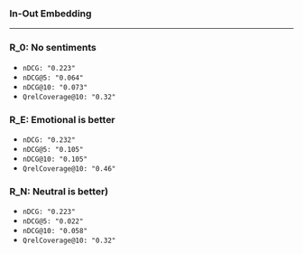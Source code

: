 ### In-Out Embedding
---
### R_0: No sentiments
* ` nDCG: "0.223" `
* ` nDCG@5: "0.064" `
* ` nDCG@10: "0.073" `
* ` QrelCoverage@10: "0.32" `

### R_E: Emotional is better
* ` nDCG: "0.232" `
* ` nDCG@5: "0.105" `
* ` nDCG@10: "0.105" `
* ` QrelCoverage@10: "0.46" `

### R_N: Neutral is better)
* ` nDCG: "0.223" `
* ` nDCG@5: "0.022" `
* ` nDCG@10: "0.058" `
* ` QrelCoverage@10: "0.32" `
